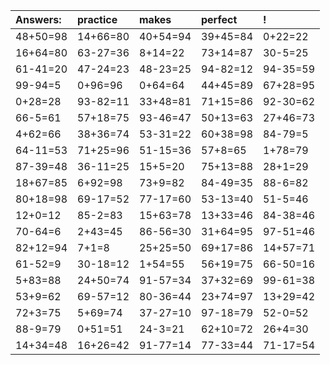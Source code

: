 | Answers: | practice | makes | perfect | ! |
| :--- | :--- | :--- | :--- | :--- |
| 48+50=98 | 14+66=80 | 40+54=94 | 39+45=84 | 0+22=22 | 
| 16+64=80 | 63-27=36 | 8+14=22 | 73+14=87 | 30-5=25 | 
| 61-41=20 | 47-24=23 | 48-23=25 | 94-82=12 | 94-35=59 | 
| 99-94=5 | 0+96=96 | 0+64=64 | 44+45=89 | 67+28=95 | 
| 0+28=28 | 93-82=11 | 33+48=81 | 71+15=86 | 92-30=62 | 
| 66-5=61 | 57+18=75 | 93-46=47 | 50+13=63 | 27+46=73 | 
| 4+62=66 | 38+36=74 | 53-31=22 | 60+38=98 | 84-79=5 | 
| 64-11=53 | 71+25=96 | 51-15=36 | 57+8=65 | 1+78=79 | 
| 87-39=48 | 36-11=25 | 15+5=20 | 75+13=88 | 28+1=29 | 
| 18+67=85 | 6+92=98 | 73+9=82 | 84-49=35 | 88-6=82 | 
| 80+18=98 | 69-17=52 | 77-17=60 | 53-13=40 | 51-5=46 | 
| 12+0=12 | 85-2=83 | 15+63=78 | 13+33=46 | 84-38=46 | 
| 70-64=6 | 2+43=45 | 86-56=30 | 31+64=95 | 97-51=46 | 
| 82+12=94 | 7+1=8 | 25+25=50 | 69+17=86 | 14+57=71 | 
| 61-52=9 | 30-18=12 | 1+54=55 | 56+19=75 | 66-50=16 | 
| 5+83=88 | 24+50=74 | 91-57=34 | 37+32=69 | 99-61=38 | 
| 53+9=62 | 69-57=12 | 80-36=44 | 23+74=97 | 13+29=42 | 
| 72+3=75 | 5+69=74 | 37-27=10 | 97-18=79 | 52-0=52 | 
| 88-9=79 | 0+51=51 | 24-3=21 | 62+10=72 | 26+4=30 | 
| 14+34=48 | 16+26=42 | 91-77=14 | 77-33=44 | 71-17=54 | 
